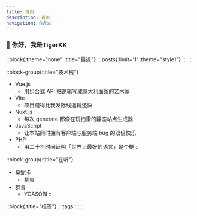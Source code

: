 ```yaml
---
title: 首页
description: 首页
navigation: false
---
```


### 👋 你好，我是TigerKK

::block{:theme="none" :title="最近"}
  :::posts{:limit='1' :theme="style1"}
  :::
::

::block-group{:title="技术栈"}
- Vue.js
  - 用组合式 API 把逻辑写成意大利面条的艺术家
- Vite
  - 项目跑得比我发际线退得还快
- Nuxt.js
  - 每次 generate 都像在玩扫雷的静态站点生成器
- JavaScript
  - 让本站同时拥有客户端与服务端 bug 的双倍快乐
- PHP
  - 用二十年时间证明「世界上最好的语言」是个梗
::

::block-group{:title="在听"}
- 莫妮卡
  - 柳爽
- 群青
  - YOASOBI
::

::block{:title="标签"}
  :::tags
  :::
::

